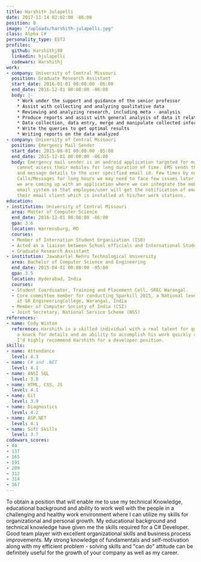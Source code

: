 ```yaml
---
title: Harshith Julapelli
date: 2017-11-14 02:02:00 -06:00
position: 8
image: "/uploads/harshith-julapelli.jpg"
class: Alpha C#
personality_type: ESTJ
profiles:
  github: Harshithj88
  linkedin: hjulapelli
  codewars: Harshithj
work:
- company: University of Central Missouri
  position: Graduate Research Assistant
  start_date: 2016-01-01 00:00:00 -06:00
  end_date: 2016-12-01 00:00:00 -06:00
  body: |-
    * Work under the support and guidance of the senior professor
    * Assist with collecting and analyzing qualitative data
    * Reviewing and analyzing research, including meta - analysis
    * Produce reports and assist with general analysis of data it relates
    * Data collection, data entry, merge and manipulate collected information, database management, create and run queries from various databases
    * Write the queries to get optimal results
    * Writing reports on the data analyzed
- company: University of Central Missouri
  position: Emergency Mail Sender
  start_date: 2015-08-01 00:00:00 -05:00
  end_date: 2015-12-01 00:00:00 -06:00
  body: Emergency mail sender is an android application targeted for many users who
    cannot access their mobiles for long duration of time. EMS sends the missed calls
    and message details to the user specified email id. Few times by not attempting
    Calls/Messages for long hours we may need to face few issues later. To avoid this,
    we are coming up with an application where we can integrate the mobile with SMTP
    email system so that employee/user will get the notification of email or SMS to
    their email client which is installed at his/her work stations.
education:
- institution: University of Central Missouri
  area: Master of Computer Science
  end_date: 2016-12-01 00:00:00 -06:00
  gpa: 3.6
  location: Warrensburg, MO
  courses:
  - Member of Internation Student Organization (ISO)
  - Acted as a liaison between School officials and International Students
  - Graduate Research Assistant
- institution: Jawaharlal Nehru Technological University
  area: Bachelor of Computer Science and Engineering
  end_date: 2015-04-01 00:00:00 -05:00
  gpa: 3.5
  location: Hyderabad, India
  courses:
  - Student Coordinator, Training and Placement Cell, SREC Warangal.
  - Core committee member for conducting Sparkill 2015, a National level Youth Festival
    at SR EngineeringCollege, Warangal, India
  - Member of Computer Society of India (CSI)
  - Joint Secretary, National Service Scheme (NSS)
references:
- name: Cody Winton
  reference: Harshith is a skilled individual with a real talent for quality. He has
    a knack for details and an ability to accomplish his work quickly and effectively.
    I'd highly recommend Harshith for a developer position.
skills:
- name: Attendance
  level: 4.3
- name: C# and .NET
  level: 4.1
- name: ANSI SQL
  level: 3.8
- name: HTML, CSS, JS
  level: 4.1
- name: Git
  level: 3.9
- name: Diagnostics
  level: 4.2
- name: ASP.NET
  level: 4.1
- name: Soft Skills
  level: 3.7
codewars_scores:
- 44
- 137
- 165
- 191
- 209
- 312
- 314
- 367
---
```


To obtain a position that will enable me to use my technical Knowledge, educational background and ability to work well with the people in a challenging and healthy work environment where I can utilize my skills for organizational and personal growth. My educational background and technical knowledge have given me the skills required for a C# Developer. Good team player with excellent organizational skills and business process improvements. My strong knowledge of fundamentals and self-motivation along with my efficient problem - solving skills and "can do" attitude can be definitely useful for the growth of your company as well as my career.